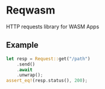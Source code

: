 # Reqwasm

HTTP requests library for WASM Apps

## Example

```rust
let resp = Request::get("/path")
    .send()
    .await
    .unwrap();
assert_eq!(resp.status(), 200);
```
